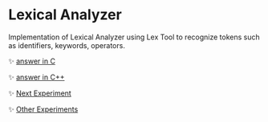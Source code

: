 # Lexical Analyzer
Implementation of Lexical Analyzer using Lex Tool to recognize tokens such as identifiers, keywords, operators.
	
:sparkles: [answer in C](answer.c)

:sparkles: [answer in C++](answer.cpp)

:sparkles: [Next Experiment](../exp12/Question.md)

:sparkles: [Other Experiments](/README.md)